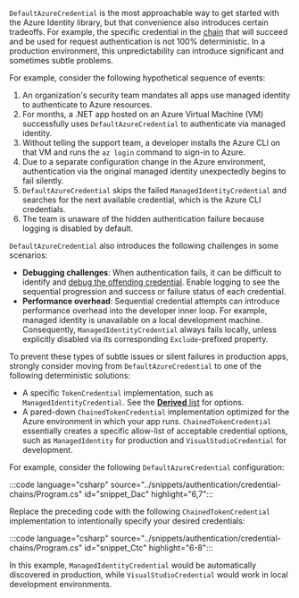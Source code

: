 
`DefaultAzureCredential` is the most approachable way to get started with the Azure Identity library, but that convenience also introduces certain tradeoffs. For example, the specific credential in the [chain](/dotnet/api/azure.identity.defaultazurecredential?view=azure-dotnet) that will succeed and be used for request authentication is not 100% deterministic. In a production environment, this unpredictability can introduce significant and sometimes subtle problems.

For example, consider the following hypothetical sequence of events:

1. An organization's security team mandates all apps use managed identity to authenticate to Azure resources.
1. For months, a .NET app hosted on an Azure Virtual Machine (VM) successfully uses `DefaultAzureCredential` to authenticate via managed identity.
1. Without telling the support team, a developer installs the Azure CLI on that VM and runs the `az login` command to sign-in to Azure.
1. Due to a separate configuration change in the Azure environment, authentication via the original managed identity unexpectedly begins to fail silently.
1. `DefaultAzureCredential` skips the failed `ManagedIdentityCredential` and searches for the next available credential, which is the Azure CLI credentials.
1. The team is unaware of the hidden authentication failure because logging is disabled by default.

`DefaultAzureCredential` also introduces the following challenges in some scenarios:

- **Debugging challenges**: When authentication fails, it can be difficult to identify and [debug the offending credential](/dotnet/azure/sdk/authentication/credential-chains?tabs=dac#debug-a-chained-credential). Enable logging to see the sequential progression and success or failure status of each credential.
- **Performance overhead**: Sequential credential attempts can introduce performance overhead into the developer inner loop. For example, managed identity is unavailable on a local development machine. Consequently, `ManagedIdentityCredential` always fails locally, unless explicitly disabled via its corresponding `Exclude`-prefixed property.

To prevent these types of subtle issues or silent failures in production apps, strongly consider moving from `DefaultAzureCredential` to one of the following deterministic solutions:

- A specific `TokenCredential` implementation, such as `ManagedIdentityCredential`. See the [**Derived** list](/dotnet/api/azure.core.tokencredential?view=azure-dotnet&preserve-view=true#definition) for options.
- A pared-down `ChainedTokenCredential` implementation optimized for the Azure environment in which your app runs. `ChainedTokenCredential` essentially creates a specific allow-list of acceptable credential options, such as `ManagedIdentity` for production and `VisualStudioCredential` for development.

For example, consider the following `DefaultAzureCredential` configuration:

:::code language="csharp" source="../snippets/authentication/credential-chains/Program.cs" id="snippet_Dac" highlight="6,7":::

Replace the preceding code with the following `ChainedTokenCredential` implementation to intentionally specify your desired credentials:

:::code language="csharp" source="../snippets/authentication/credential-chains/Program.cs" id="snippet_Ctc" highlight="6-8":::

In this example, `ManagedIdentityCredential` would be automatically discovered in production, while `VisualStudioCredential` would work in local development environments.

